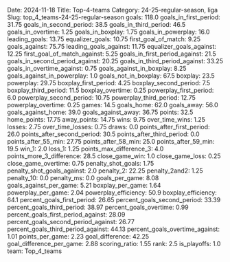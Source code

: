 Date: 2024-11-18
Title: Top-4-teams
Category: 24-25-regular-season, liga
Slug: top_4_teams-24-25-regular-season
goals: 118.0
goals_in_first_period: 31.75
goals_in_second_period: 38.5
goals_in_third_period: 46.5
goals_in_overtime: 1.25
goals_in_boxplay: 1.75
goals_in_powerplay: 16.0
leading_goals: 13.75
equalizer_goals: 10.75
first_goal_of_match: 9.25
goals_against: 75.75
leading_goals_against: 11.75
equalizer_goals_against: 12.25
first_goal_of_match_against: 5.25
goals_in_first_period_against: 21.5
goals_in_second_period_against: 20.25
goals_in_third_period_against: 33.25
goals_in_overtime_against: 0.75
goals_against_in_boxplay: 8.25
goals_against_in_powerplay: 1.0
goals_not_in_boxplay: 67.5
boxplay: 23.5
powerplay: 29.75
boxplay_first_period: 4.25
boxplay_second_period: 7.5
boxplay_third_period: 11.5
boxplay_overtime: 0.25
powerplay_first_period: 6.0
powerplay_second_period: 10.75
powerplay_third_period: 12.75
powerplay_overtime: 0.25
games: 14.5
goals_home: 62.0
goals_away: 56.0
goals_against_home: 39.0
goals_against_away: 36.75
points: 32.5
home_points: 17.75
away_points: 14.75
wins: 9.75
over_time_wins: 1.25
losses: 2.75
over_time_losses: 0.75
draws: 0.0
points_after_first_period: 26.0
points_after_second_period: 30.5
points_after_third_period: 0.0
points_after_55_min: 27.75
points_after_58_min: 25.0
points_after_59_min: 19.5
win_1: 2.0
loss_1: 1.25
points_max_difference_3: 4.0
points_more_3_difference: 28.5
close_game_win: 1.0
close_game_loss: 0.25
close_game_overtime: 0.75
penalty_shot_goals: 1.75
penalty_shot_goals_against: 2.0
penalty_2: 22.25
penalty_2and2: 1.25
penalty_10: 0.0
penalty_ms: 0.0
goals_per_game: 8.08
goals_against_per_game: 5.21
boxplay_per_game: 1.64
powerplay_per_game: 2.04
powerplay_efficiency: 50.9
boxplay_efficiency: 64.1
percent_goals_first_period: 26.65
percent_goals_second_period: 33.39
percent_goals_third_period: 38.97
percent_goals_overtime: 0.99
percent_goals_first_period_against: 28.09
percent_goals_second_period_against: 26.77
percent_goals_third_period_against: 44.13
percent_goals_overtime_against: 1.01
points_per_game: 2.23
goal_difference: 42.25
goal_difference_per_game: 2.88
scoring_ratio: 1.55
rank: 2.5
is_playoffs: 1.0
team: Top_4_teams
